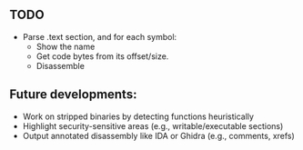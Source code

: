 ## TODO
- Parse .text section, and for each symbol:
    - Show the name
    - Get code bytes from its offset/size.
    - Disassemble

## Future developments:
- Work on stripped binaries by detecting functions heuristically
- Highlight security-sensitive areas (e.g., writable/executable sections)
- Output annotated disassembly like IDA or Ghidra (e.g., comments, xrefs)
